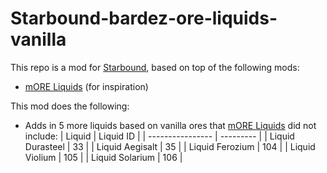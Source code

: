 # Starbound-bardez-ore-liquids-vanilla

This repo is a mod for [Starbound](https://playstarbound.com/), based on top of the following mods:
- [mORE Liquids](https://steamcommunity.com/sharedfiles/filedetails/?id=1318339314) (for inspiration)

This mod does the following:

- Adds in 5 more liquids based on vanilla ores that [mORE Liquids](https://steamcommunity.com/sharedfiles/filedetails/?id=1318339314) did not include:
    | Liquid           | Liquid ID |
    | ---------------- | --------- |
    | Liquid Durasteel | 33        |
    | Liquid Aegisalt  | 35        |
    | Liquid Ferozium  | 104       |
    | Liquid Violium   | 105       |
    | Liquid Solarium  | 106       |